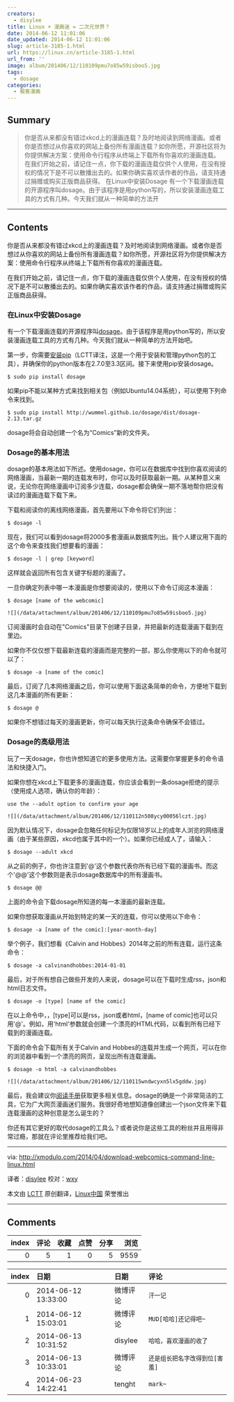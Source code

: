 ```yaml
---
creators:
  - disylee
title: Linux + 漫画迷 = 二次元世界？
date: 2014-06-12 11:01:06
date_updated: 2014-06-12 11:01:06
slug: article-3185-1.html
url: https://linux.cn/article-3185-1.html
url_from: ''
image: album/201406/12/110109pmu7o85w59isboo5.jpg
tags:
  - dosage
categories:
  - 极客漫画
---
```


## Summary

> 你是否从来都没有错过xkcd上的漫画连载？及时地阅读到网络漫画。或者你是否想过从你喜欢的网站上备份所有漫画连载？如你所愿，开源社区将为你提供解决方案：使用命令行程序从终端上下载所有你喜欢的漫画连载。 在我们开始之前，请记住一点，你下载的漫画连载仅供个人使用，在没有授权的情况下是不可以散播出去的。如果你确实喜欢该作者的作品，请支持通过捐赠或购买正版商品获得。 在Linux中安装Dosage 有一个下载漫画连载的开源程序叫dosage。由于该程序是用python写的，所以安装漫画连载工具的方式有几种。今天我们就从一种简单的方法开

***

<!-- more -->

## Contents

你是否从来都没有错过xkcd上的漫画连载？及时地阅读到网络漫画。或者你是否想过从你喜欢的网站上备份所有漫画连载？如你所愿，开源社区将为你提供解决方案：使用命令行程序从终端上下载所有你喜欢的漫画连载。

在我们开始之前，请记住一点，你下载的漫画连载仅供个人使用，在没有授权的情况下是不可以散播出去的。如果你确实喜欢该作者的作品，请支持通过捐赠或购买正版商品获得。

### 在Linux中安装Dosage

有一个下载漫画连载的开源程序叫[dosage](http://wummel.github.io/dosage/)。由于该程序是用python写的，所以安装漫画连载工具的方式有几种。今天我们就从一种简单的方法开始吧。

第一步，你需要[安装pip](http://ask.xmodulo.com/install-pip-linux.html)（LCTT译注，这是一个用于安装和管理python包的工具），并确保你的python版本在2.7.0至3.3区间。接下来使用pip安装dosage。

```shell
$ sudo pip install dosage
```

如果pip不能以某种方式来找到相关包（例如Ubuntu14.04系统），可以使用下列命令来找到。

```shell
$ sudo pip install http://wummel.github.io/dosage/dist/dosage-2.13.tar.gz
```

dosage将会自动创建一个名为“Comics”新的文件夹。

### Dosage的基本用法

dosage的基本用法如下所述。使用dosage，你可以在数据库中找到你喜欢阅读的网络漫画，当最新一期的连载发布时，你可以及时获取最新一期。从某种意义来说，无论你在网络漫画中订阅多少连载，dosage都会确保一期不落地帮你把没有读过的漫画连载下载下来。

下载和阅读你的离线网络漫画，首先要用以下命令将它们列出：

```shell
$ dosage -l
```

现在，我们可以看到dosage将2000多套漫画从数据库列出。我个人建议用下面的这个命令来查找我们想要看的漫画：

```shell
$ dosage -l | grep [keyword]
```

这样就会返回所有包含关键字标题的漫画了。

一旦你确定列表中哪一本漫画是你想要阅读的，使用以下命令订阅这本漫画：

```shell
$ dosage [name of the webcomic] 
```

`![](/data/attachment/album/201406/12/110109pmu7o85w59isboo5.jpg)`

订阅漫画时会自动在"Comics"目录下创建子目录，并把最新的连载漫画下载到在里边。

如果你不仅仅想下载最新连载的漫画而是完整的一部，那么你使用以下的命令就可以了：

```shell
$ dosage -a [name of the comic] 
```

最后，订阅了几本网络漫画之后，你可以使用下面这条简单的命令，方便地下载到这几本漫画的所有更新：

```shell
$ dosage @ 
```

如果你不想错过每天的漫画更新，你可以每天执行这条命令确保不会错过。

### Dosage的高级用法

玩了一天dosage，你也许想知道它的更多使用方法。这需要你掌握更多的命令语法和快捷入门。

如果你想在xkcd上下载更多的漫画连载，你应该会看到一条dosage拒绝的提示（使用成人选项，确认你的年龄）：

```shell
use the --adult option to confirm your age
```

`![](/data/attachment/album/201406/12/110112n508ycy00056lczt.jpg)`

因为默认情况下，dosage会忽略任何标记为仅限18岁以上的成年人浏览的网络漫画（由于某些原因，xkcd也属于其中的一个）。如果你已经成人了，请输入：

```shell
$ dosage --adult xkcd
```

从之前的例子，你也许注意到'@'这个参数代表你所有已经下载的漫画书。而这个'@@'这个参数则是表示dosage数据库中的所有漫画书。

```shell
$ dosage @@
```

上面的命令会下载dosage所知道的每一本漫画的最新连载。

如果你想获取漫画从开始到特定的某一天的连载，你可以使用以下命令：

```shell
$ dosage -a [name of the comic]:[year-month-day]
```

举个例子，我们想看《Calvin and Hobbes》2014年之前的所有连载，运行这条命令：

```shell
$ dosage -a calvinandhobbes:2014-01-01
```

最后，对于所有想自己做些开发的人来说，dosage可以在下载时生成rss，json和html日志文件。

```shell
$ dosage -o [type] [name of the comic]
```

在以上命令中，，[type]可以是rss，json或者html，[name of comic]也可以只用'@'。例如，用'html'参数就会创建一个漂亮的HTML代码，以看到所有已经下载到的漫画连载。

下面的命令会下载所有关于Calvin and Hobbes的连载并生成一个网页，可以在你的浏览器中看到一个漂亮的网页，呈现出所有连载漫画。

```shell
$ dosage -o html -a calvinandhobbes 
```

`![](/data/attachment/album/201406/12/110115wndwcyxn5lx5gddw.jpg)`

最后，我会建议你[阅读手册](http://wummel.github.io/dosage/dosage.1.html)获取更多相关信息。dosage的确是一个非常简洁的工具，它为广大网页漫画迷们服务。我很好奇地想知道像创建出一个json文件来下载连载漫画的这种创意是怎么诞生的？

你还有其它更好的取代dosage的工具么？或者说你是这些工具的粉丝并且用得非常过瘾，那就在评论里推荐给我们吧。

---

via: <http://xmodulo.com/2014/04/download-webcomics-command-line-linux.html>

译者：[disylee](https://github.com/disylee) 校对：[wxy](https://github.com/wxy)

本文由 [LCTT](https://github.com/LCTT/TranslateProject) 原创翻译，[Linux中国](https://linux.cn/) 荣誉推出

***

## Comments


|   index |   评论 |   收藏 |   点赞 |   分享 |   浏览 |
|--------:|-------:|-------:|-------:|-------:|-------:|
|       0 |      5 |      1 |      0 |      5 |   9559 |

|   index | 日期                | 日期     | 评论                           |
|--------:|:--------------------|:---------|:-------------------------------|
|       0 | 2014-06-12 13:33:00 | 微博评论 | `汗一记`                       |
|       1 | 2014-06-12 15:03:01 | 微博评论 | `MUD[哈哈]还记得吧~`           |
|       2 | 2014-06-13 10:31:52 | disylee  | `哈哈，喜欢漫画的收了`         |
|       3 | 2014-06-13 10:33:01 | 微博评论 | `还是组长把名字改得到位[害羞]` |
|       4 | 2014-06-23 14:22:41 | tenght   | `mark~`                        |
